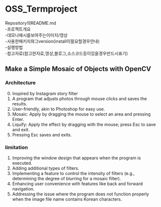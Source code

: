 # OSS_Termproject

Repository의README.md  
-프로젝트개요  
-데모나예시를보여주는이미지/영상  
-사용한패키지와그version(install이필요할경우안내)  
-실행방법  
-참고자료(참고한자료,영상,블로그,소스코드등이있을경우반드시표기)
## Make a Simple Mosaic of Objects with OpenCV
### Architecture
0. Inspired by Instagram story filter
1. A program that adjusts photos through mouse clicks and saves the results.
2. User-friendly, akin to Photoshop for easy use.
3. Mosaic: Apply by dragging the mouse to select an area and pressing Enter.
4. Liquify: Apply the effect by dragging with the mouse; press Esc to save and exit.
5. Pressing Esc saves and exits.

### limitation
1. Improving the window design that appears when the program is executed.
2. Adding additional types of filters.
3. Implementing a feature to control the intensity of filters (e.g., determining the degree of blurring for a mosaic filter).
4. Enhancing user convenience with features like back and forward navigation.
5. Addressing the issue where the program does not function properly when the image file name contains Korean characters.
